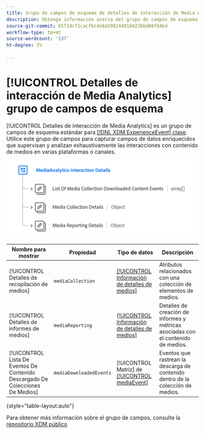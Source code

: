 ```yaml
---
title: Grupo de campos de esquema de detalles de interacción de Media Analytics
description: Obtenga información acerca del grupo de campos de esquema Detalles de interacción de Media Analytics.
source-git-commit: 65f3dcf1cacfbc4e8a598244810d238bd88f64bd
workflow-type: tm+mt
source-wordcount: '137'
ht-degree: 2%

---
```


# [!UICONTROL Detalles de interacción de Media Analytics] grupo de campos de esquema

[!UICONTROL Detalles de interacción de Media Analytics] es un grupo de campos de esquema estándar para [[!DNL XDM ExperienceEvent] clase](../../classes/experienceevent.md). Utilice este grupo de campos para capturar campos de datos enriquecidos que supervisan y analizan exhaustivamente las interacciones con contenido de medios en varias plataformas o canales.

![Un diagrama de esquema del [!UICONTROL Detalles de interacción de Media Analytics] grupo de campos de esquema.](../../images/field-groups/mediaanalytics-interaction.png)

| Nombre para mostrar | Propiedad | Tipo de datos | Descripción |
|---| --- | --- | --- |
| [!UICONTROL Detalles de recopilación de medios] | `mediaCollection` | [[!UICONTROL Información de detalles de medios]](../../data-types/media-details-information.md) | Atributos relacionados con una colección de elementos de medios. |
| [!UICONTROL Detalles de informes de medios] | `mediaReporting` | [[!UICONTROL Información de detalles de medios]](../../data-types/media-details-information.md) | Detalles de creación de informes y métricas asociadas con el contenido de medios. |
| [!UICONTROL Lista De Eventos De Contenido Descargado De Colecciones De Medios] | `mediaDownloadedEvents` | [!UICONTROL Matriz] de [[!UICONTROL mediaEvent]](../../data-types/media-event-information.md) | Eventos que rastrean la descarga de contenido dentro de la colección de medios. |

{style="table-layout:auto"}

Para obtener más información sobre el grupo de campos, consulte la [repositorio XDM público](https://github.com/adobe/xdm/blob/master/components/fieldgroups/experience-event/experienceevent-media-analytics.schema.json)
